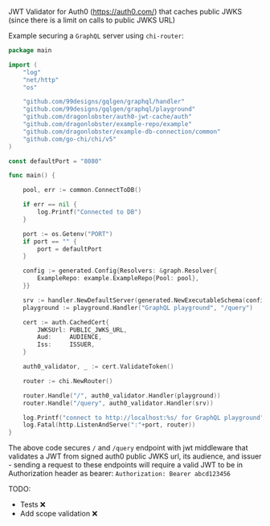 JWT Validator for Auth0 (https://auth0.com/) that caches public JWKS (since there is a limit on calls to public JWKS URL)

Example securing a `GraphQL` server using `chi-router`:

```go
package main

import (
	"log"
	"net/http"
	"os"

	"github.com/99designs/gqlgen/graphql/handler"
	"github.com/99designs/gqlgen/graphql/playground"
	"github.com/dragonlobster/auth0-jwt-cache/auth"
	"github.com/dragonlobster/example-repo/example"
	"github.com/dragonlobster/example-db-connection/common"
	"github.com/go-chi/chi/v5"
)

const defaultPort = "8080"

func main() {

	pool, err := common.ConnectToDB()

	if err == nil {
		log.Printf("Connected to DB")
	}

	port := os.Getenv("PORT")
	if port == "" {
		port = defaultPort
	}

	config := generated.Config{Resolvers: &graph.Resolver{
		ExampleRepo: example.ExampleRepo{Pool: pool},
	}}

	srv := handler.NewDefaultServer(generated.NewExecutableSchema(config))
	playground := playground.Handler("GraphQL playground", "/query")

	cert := auth.CachedCert{
		JWKSUrl: PUBLIC_JWKS_URL,
		Aud:     AUDIENCE,
		Iss:     ISSUER,
	}

	auth0_validator, _ := cert.ValidateToken()

	router := chi.NewRouter()

	router.Handle("/", auth0_validator.Handler(playground))
	router.Handle("/query", auth0_validator.Handler(srv))

	log.Printf("connect to http://localhost:%s/ for GraphQL playground", port)
	log.Fatal(http.ListenAndServe(":"+port, router))
}

```

The above code secures `/` and `/query` endpoint with jwt middleware that validates a JWT from signed auth0 public JWKS url, its audience, and issuer - sending a request to these endpoints will require a valid JWT to be in Authorization header as bearer: `Authorization: Bearer abcd123456`

TODO:

* Tests ❌
* Add scope validation ❌